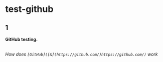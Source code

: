 # test-github
  
## 1

**GitHub testing.**

<br> _How does `[GitHub]([&](https://github.com/)https://github.com/)` work_
